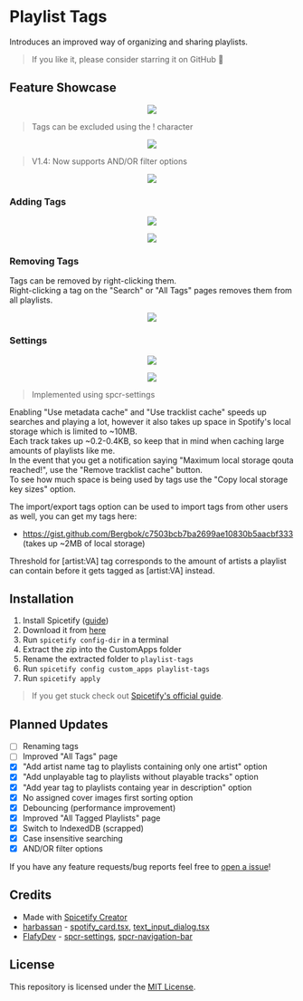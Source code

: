 # Playlist Tags

Introduces an improved way of organizing and sharing playlists.

> If you like it, please consider starring it on GitHub 🌟

## Feature Showcase

<p align="center">
  <img src="https://github.com/Bergbok/Spicetify-Creations/assets/66174189/0a6eba1b-6038-4661-b5b4-67c43cc07194"/></img>
</p>

> Tags can be excluded using the ! character

<p align="center">
  <img src="https://github.com/Bergbok/Spicetify-Creations/assets/66174189/2d368f0e-e48f-49b0-8d60-2401f3a7baf9"/></img>
</p>

> V1.4: Now supports AND/OR filter options

<p align="center">
  <img src="https://github.com/Bergbok/Spicetify-Creations/assets/66174189/d1f0a204-6f3e-460e-8e5b-dc756d9c584e"/></img>
</p>

### Adding Tags

<p align="center">
  <img src="https://github.com/Bergbok/Spicetify-Creations/assets/66174189/df48a94e-a8f3-4c52-a7b6-5dbf194f0a52"/></img>
</p>
<p align="center">
  <img src="https://github.com/Bergbok/Spicetify-Creations/assets/66174189/94e49b0d-8f91-44b5-bca2-181c077fad5c"/></img>
</p>

### Removing Tags

Tags can be removed by right-clicking them.
<br>
Right-clicking a tag on the "Search" or "All Tags" pages removes them from all playlists.

<p align="center">
  <img src="https://github.com/Bergbok/Spicetify-Creations/assets/66174189/d3f45537-c508-42aa-b4bf-5a860e352649"/></img>
</p>

### Settings

<p align="center">
  <img src="https://github.com/Bergbok/Spicetify-Creations/assets/66174189/297da8c6-8f69-426a-ae96-8a0e2f4ccf7a"/></img>
</p>
<p align="center">
  <img src="https://github.com/Bergbok/Spicetify-Creations/assets/66174189/d151b2fa-b71f-43cf-9d63-727a0d9dd475"/></img>
</p>

> Implemented using spcr-settings

Enabling "Use metadata cache" and "Use tracklist cache" speeds up searches and playing a lot, however it also takes up space in Spotify's local storage which is limited to ~10MB. 
<br>
Each track takes up ~0.2-0.4KB, so keep that in mind when caching large amounts of playlists like me. 
<br>
In the event that you get a notification saying "Maximum local storage qouta reached!", use the "Remove tracklist cache" button.
<br>
To see how much space is being used by tags use the "Copy local storage key sizes" option.

The import/export tags option can be used to import tags from other users as well, you can get my tags here: 
- https://gist.github.com/Bergbok/c7503bcb7ba2699ae10830b5aacbf333 (takes up ~2MB of local storage)

Threshold for [artist:VA] tag corresponds to the amount of artists a playlist can contain before it gets tagged as [artist:VA] instead.

## Installation

1. Install Spicetify ([guide](https://spicetify.app/docs/advanced-usage/installation))
2. Download it from [here](https://github.com/Bergbok/Spicetify-Creations/archive/refs/heads/dist/playlist-tags.zip)
3. Run `spicetify config-dir` in a terminal
4. Extract the zip into the CustomApps folder
5. Rename the extracted folder to `playlist-tags`
6. Run `spicetify config custom_apps playlist-tags`
7. Run `spicetify apply`

> If you get stuck check out [Spicetify's official guide](https://spicetify.app/docs/advanced-usage/custom-apps/).

## Planned Updates

- [ ] Renaming tags
- [ ] Improved "All Tags" page
- [x] "Add artist name tag to playlists containing only one artist" option
- [x] "Add unplayable tag to playlists without playable tracks" option
- [x] "Add year tag to playlists containg year in description" option
- [x] No assigned cover images first sorting option
- [x] Debouncing (performance improvement)
- [x] Improved "All Tagged Playlists" page
- [x] Switch to IndexedDB (scrapped)
- [x] Case insensitive searching
- [x] AND/OR filter options

If you have any feature requests/bug reports feel free to [open a issue](https://github.com/Bergbok/Spicetify-Creations/issues/new/choose)!

## Credits

- Made with [Spicetify Creator](https://github.com/FlafyDev/spicetify-creator)
- [harbassan](https://github.com/harbassan/) -  [spotify_card.tsx](https://github.com/harbassan/spicetify-apps/blob/main/shared/components/spotify_card.tsx), [text_input_dialog.tsx](https://github.com/harbassan/spicetify-apps/blob/main/library/src/components/text_input_dialog.tsx)
- [FlafyDev](https://github.com/FlafyDev) - [spcr-settings](https://github.com/FlafyDev/spicetify-creator-plugins/tree/main/packages/spcr-settings), [spcr-navigation-bar](https://github.com/FlafyDev/spicetify-creator-plugins/tree/main/packages/spcr-navigation-bar)

## License

This repository is licensed under the [MIT License](https://github.com/Bergbok/Spicetify-Creations/blob/main/LICENSE).
